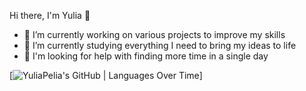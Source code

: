 Hi there, I'm Yulia 👋
- 🔭 I’m currently working on various projects to improve my skills
- 🌱 I’m currently studying everything I need to bring my ideas to life
- 🤔 I'm looking for help with finding more time in a single day

[![YuliaPelia's GitHub | Languages Over Time](https://stats.quira.sh/YuliaPelia/languages-over-time?theme=dark)]

<!--
**YuliaPelia/YuliaPelia** is a ✨ _special_ ✨ repository because its `README.md` (this file) appears on your GitHub profile.

Here are some ideas to get you started:

- 🔭 I’m currently working on ...
- 🌱 I’m currently learning ...
- 👯 I’m looking to collaborate on ...
- 🤔 I’m looking for help with ...
- 💬 Ask me about ...
- 📫 How to reach me: ...
- 😄 Pronouns: ...
- ⚡ Fun fact: ...
My stack:
![JS](https://upload.wikimedia.org/wikipedia/commons/thumb/9/99/Unofficial_JavaScript_logo_2.svg/1200px-Unofficial_JavaScript_logo_2.svg.png)
-->


